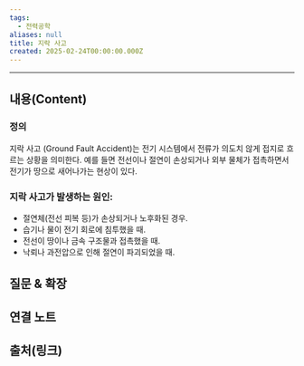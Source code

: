 ```yaml
---
tags:
  - 전력공학
aliases: null
title: 지락 사고
created: 2025-02-24T00:00:00.000Z
---
```


---

## 내용(Content)

### 정의

지락 사고 (Ground Fault Accident)는 전기 시스템에서 전류가 의도치 않게 접지로 흐르는 상황을 의미한다. 예를 들면 전선이나 절연이 손상되거나 외부 물체가 접촉하면서 전기가 땅으로 새어나가는 현상이 있다. 

### 지락 사고가 발생하는 원인:


- 절연체(전선 피복 등)가 손상되거나 노후화된 경우.
- 습기나 물이 전기 회로에 침투했을 때.
- 전선이 땅이나 금속 구조물과 접촉했을 때.
- 낙뢰나 과전압으로 인해 절연이 파괴되었을 때.

## 질문 & 확장


## 연결 노트

## 출처(링크)





